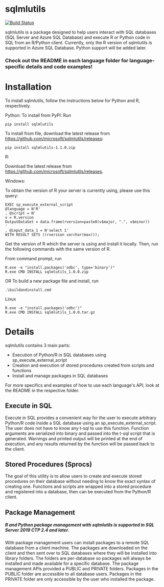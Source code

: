 # sqlmlutils

[![Build Status](https://travis-ci.com/Microsoft/sqlmlutils.svg?branch=master)](https://travis-ci.com/Microsoft/sqlmlutils)

sqlmlutils is a package designed to help users interact with SQL databases (SQL Server and Azure SQL Database) and execute R or Python code in SQL from an R/Python client. 
Currently, only the R version of sqlmlutils is supported in Azure SQL Database. Python support will be added later.

### Check out the README in each language folder for language-specific details and code examples!

# Installation

To install sqlmlutils, follow the instructions below for Python and R, respectively.

Python:
To install from PyPI:
Run
```
pip install sqlmlutils
```
To install from file, download the latest release from https://github.com/microsoft/sqlmlutils/releases:
```
pip install sqlmlutils-1.1.0.zip
```

R:

Download the latest release from https://github.com/microsoft/sqlmlutils/releases.

Windows:

To obtain the version of R your server is currently using, please use this query:
```
EXEC sp_execute_external_script
@language = N'R'
, @script = N'
v = R.version
OutputDataSet = data.frame(rversion=paste0(v$major, ".", v$minor))
'
, @input_data_1 = N'select 1'
WITH RESULT SETS ((rversion varchar(max)));
```
Get the version of R which the server is using and install it locally. Then, run the following commands with the same version of R. 

From command prompt, run 
```
R.exe -e "install.packages('odbc', type='binary')"
R.exe CMD INSTALL sqlmlutils_1.0.0.zip
```
OR
To build a new package file and install, run
```
.\buildandinstall.cmd
```

Linux
```
R.exe -e "install.packages('odbc')"
R.exe CMD INSTALL sqlmlutils_1.0.0.tar.gz
```

# Details

sqlmlutils contains 3 main parts:
- Execution of Python/R in SQL databases using sp_execute_external_script
- Creation and execution of stored procedures created from scripts and functions
- Install and manage packages in SQL databases

For more specifics and examples of how to use each language's API, look at the README in the respective folder.

## Execute in SQL

Execute in SQL provides a convenient way for the user to execute arbitrary Python/R code inside a SQL database using an sp_execute_external_script. The user does not have to know any t-sql to use this function. Function arguments are serialized into binary and passed into the t-sql script that is generated. Warnings and printed output will be printed at the end of execution, and any results returned by the function will be passed back to the client. 

## Stored Procedures (Sprocs)

The goal of this utility is to allow users to create and execute stored procedures on their database without needing to know the exact syntax of creating one. Functions and scripts are wrapped into a stored procedure and registered into a database, then can be executed from the Python/R client.

## Package Management

##### R and Python package management with sqlmlutils is supported in SQL Server 2019 CTP 2.4 and later.

With package management users can install packages to a remote SQL database from a client machine. The packages are downloaded on the client and then sent over to SQL databases where they will be installed into library folders. The folders are per-database so packages will always be installed and made available for a specific database. The package management APIs provided a PUBLIC and PRIVATE folders. Packages in the PUBLIC folder are accessible to all database users. Packages in the PRIVATE folder are only accessible by the user who installed the package.
